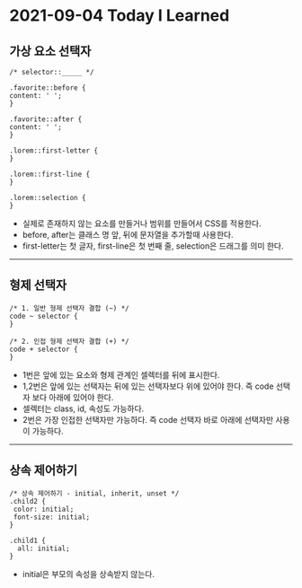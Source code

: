 # 2021-09-04 Today I Learned

## 가상 요소 선택자

~~~
/* selector::_____ */

.favorite::before {
content: ' ';
}

.favorite::after {
content: ' ';
}

.lorem::first-letter {
}

.lorem::first-line {
}

.lorem::selection {
}
~~~
* 실제로 존재하지 않는 요소를 만들거나 범위를 만들어서 CSS를 적용한다.
* before, after는 클래스 명 앞, 뒤에 문자열을 추가할때 사용한다.
* first-letter는 첫 글자, first-line은 첫 번째 줄, selection은 드래그를 의미 한다. 
***

## 형제 선택자
~~~
/* 1. 일반 형제 선택자 결합 (~) */
code ~ selector {
}

/* 2. 인접 형제 선택자 결합 (+) */
code + selector {
}

~~~
* 1번은 앞에 있는 요소와 형제 관계인 셀렉터를 뒤에 표시한다.
* 1,2번은 앞에 있는 선택자는 뒤에 있는 선택자보다 위에 있어야 한다. 즉 code 선택자 보다 아래에 있어야 한다.
* 셀렉터는 class, id, 속성도 가능하다.
* 2번은 가장 인접한 선택자만 가능하다. 즉 code 선택자 바로 아래에 선택자만 사용이 가능하다.
***

## 상속 제어하기
~~~
/* 상속 제어하기 - initial, inherit, unset */
.child2 {
 color: initial;
 font-size: initial;
}

.child1 {
  all: initial;
}
~~~
* initial은 부모의 속성을 상속받지 않는다. 
